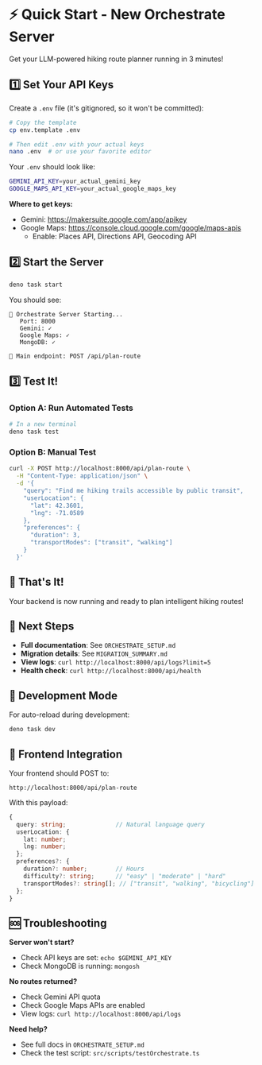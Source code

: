 # ⚡ Quick Start - New Orchestrate Server

Get your LLM-powered hiking route planner running in 3 minutes!

## 1️⃣ Set Your API Keys

Create a `.env` file (it's gitignored, so it won't be committed):

```bash
# Copy the template
cp env.template .env

# Then edit .env with your actual keys
nano .env  # or use your favorite editor
```

Your `.env` should look like:
```bash
GEMINI_API_KEY=your_actual_gemini_key
GOOGLE_MAPS_API_KEY=your_actual_google_maps_key
```

**Where to get keys:**
- Gemini: https://makersuite.google.com/app/apikey
- Google Maps: https://console.cloud.google.com/google/maps-apis
  - Enable: Places API, Directions API, Geocoding API

## 2️⃣ Start the Server

```bash
deno task start
```

You should see:
```
🌟 Orchestrate Server Starting...
   Port: 8000
   Gemini: ✓
   Google Maps: ✓
   MongoDB: ✓

📍 Main endpoint: POST /api/plan-route
```

## 3️⃣ Test It!

### Option A: Run Automated Tests
```bash
# In a new terminal
deno task test
```

### Option B: Manual Test
```bash
curl -X POST http://localhost:8000/api/plan-route \
  -H "Content-Type: application/json" \
  -d '{
    "query": "Find me hiking trails accessible by public transit",
    "userLocation": {
      "lat": 42.3601,
      "lng": -71.0589
    },
    "preferences": {
      "duration": 3,
      "transportModes": ["transit", "walking"]
    }
  }'
```

## 🎉 That's It!

Your backend is now running and ready to plan intelligent hiking routes!

## 📖 Next Steps

- **Full documentation**: See `ORCHESTRATE_SETUP.md`
- **Migration details**: See `MIGRATION_SUMMARY.md`
- **View logs**: `curl http://localhost:8000/api/logs?limit=5`
- **Health check**: `curl http://localhost:8000/api/health`

## 🔧 Development Mode

For auto-reload during development:
```bash
deno task dev
```

## 📱 Frontend Integration

Your frontend should POST to:
```
http://localhost:8000/api/plan-route
```

With this payload:
```typescript
{
  query: string;              // Natural language query
  userLocation: {
    lat: number;
    lng: number;
  };
  preferences?: {
    duration?: number;        // Hours
    difficulty?: string;      // "easy" | "moderate" | "hard"
    transportModes?: string[]; // ["transit", "walking", "bicycling"]
  };
}
```

## 🆘 Troubleshooting

**Server won't start?**
- Check API keys are set: `echo $GEMINI_API_KEY`
- Check MongoDB is running: `mongosh`

**No routes returned?**
- Check Gemini API quota
- Check Google Maps APIs are enabled
- View logs: `curl http://localhost:8000/api/logs`

**Need help?**
- See full docs in `ORCHESTRATE_SETUP.md`
- Check the test script: `src/scripts/testOrchestrate.ts`

